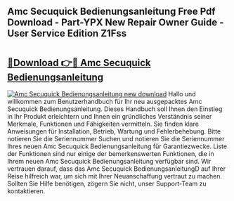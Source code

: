 ## Amc Secuquick Bedienungsanleitung Free Pdf Download - Part-YPX New Repair Owner Guide - User Service Edition Z1Fss

# <h2><a href="http://df3xvib.blite.top/?on=Amc+Secuquick+Bedienungsanleitung">🔗Download 👉🔴 Amc Secuquick Bedienungsanleitung</a></h2>

[![Amc Secuquick Bedienungsanleitung new download](https://i.imgur.com/lujVjoI.png)](http://df3xvib.blite.top/?on=Amc+Secuquick+Bedienungsanleitung)
Hallo und willkommen zum Benutzerhandbuch für Ihr neu ausgepacktes Amc Secuquick Bedienungsanleitung. Dieses Handbuch soll Ihnen den Einstieg in Ihr Produkt erleichtern und Ihnen ein gründliches Verständnis seiner Merkmale, Funktionen und Fähigkeiten vermitteln. Sie finden klare Anweisungen für Installation, Betrieb, Wartung und Fehlerbehebung. Bitte notieren Sie die Seriennummer Suchen und notieren Sie die Seriennummer Ihres neuen Amc Secuquick Bedienungsanleitung für Garantiezwecke. Liste der Funktionen sind nur einige der bemerkenswerten Funktionen, die in Ihrem neuen Amc Secuquick Bedienungsanleitung verfügbar sind. Wir vertrauen darauf, dass das Amc Secuquick BedienungsanleitungD auf Ihrer Reise hilfreich war, um sich mit Ihrer Neuanschaffung vertraut zu machen. Sollten Sie Hilfe benötigen, zögern Sie nicht, unser Support-Team zu kontaktieren.
